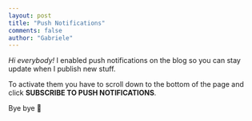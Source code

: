 ```yaml
---
layout: post
title: "Push Notifications"
comments: false
author: "Gabriele"
---
```


*Hi everybody!*
I enabled push notifications on the blog so you can stay update
when I publish new stuff.

To activate them you have to scroll down to the bottom of the page and click **SUBSCRIBE TO PUSH NOTIFICATIONS**.

Bye bye 👋